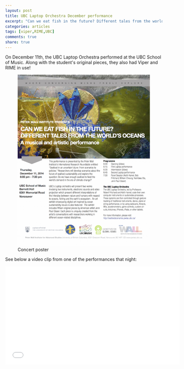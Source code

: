 ```yaml
---
layout: post
title: UBC Laptop Orchestra December performance
excerpt: "Can we eat fish in the future? Different tales from the world's oceans. A musical and artistic performance by the UBC Laptop Orchestra."
categories: articles
tags: [viper,RIME,UBC]
comments: true
share: true
---
```


On December 11th, the UBC Laptop Orchestra performed at the UBC School of Music. Along with the student's original pieces, they also had Viper and RIME in use! 

<figure>
  <a href="http://ishakumaarr.com/images/seafoodscenarios.jpg">
    <img src="/images/seafoodscenarios.jpg">
  </a>
  <figcaption>Concert poster</figcaption>
</figure>

See below a video clip from one of the performances that night:

<iframe width="560" height="315" src="//www.youtube.com/watch?v=Unf8q8A47XU" frameborder="0"> </iframe>


